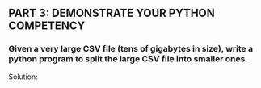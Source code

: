 ## PART 3: DEMONSTRATE YOUR PYTHON COMPETENCY

### Given a very large CSV file (tens of gigabytes in size), write a python program to split the large CSV file into smaller ones.

Solution:




